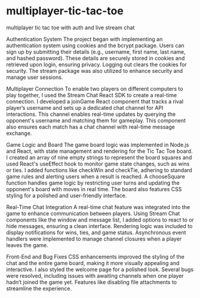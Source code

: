 # multiplayer-tic-tac-toe
multiplayer tic tac toe with auth and live stream chat

Authentication System
The project began with implementing an authentication system using cookies and the bcrypt package. Users can sign up by submitting their details (e.g., username, first name, last name, and hashed password). These details are securely stored in cookies and retrieved upon login, ensuring privacy. Logging out clears the cookies for security. The stream package was also utilized to enhance security and manage user sessions.

Multiplayer Connection
To enable two players on different computers to play together, I used the Stream Chat React SDK to create a real-time connection. I developed a joinGame React component that tracks a rival player’s username and sets up a dedicated chat channel for API interactions. This channel enables real-time updates by querying the opponent's username and matching them for gameplay. This component also ensures each match has a chat channel with real-time message exchange.

Game Logic and Board
The game board logic was implemented in Node.js and React, with state management and rendering for the Tic Tac Toe board. I created an array of nine empty strings to represent the board squares and used React's useEffect hook to monitor game state changes, such as wins or ties. I added functions like checkWin and checkTie, adhering to standard game rules and alerting users when a result is reached. A chooseSquare function handles game logic by restricting user turns and updating the opponent's board with moves in real time. The board also features CSS styling for a polished and user-friendly interface.

Real-Time Chat Integration
A real-time chat feature was integrated into the game to enhance communication between players. Using Stream Chat components like the window and message list, I added options to react to or hide messages, ensuring a clean interface. Rendering logic was included to display notifications for wins, ties, and game status. Asynchronous event handlers were implemented to manage channel closures when a player leaves the game.

Front-End and Bug Fixes
CSS enhancements improved the styling of the chat and the entire game board, making it more visually appealing and interactive. I also styled the welcome page for a polished look. Several bugs were resolved, including issues with awaiting channels when one player hadn’t joined the game yet. Features like disabling file attachments to streamline the experience.
